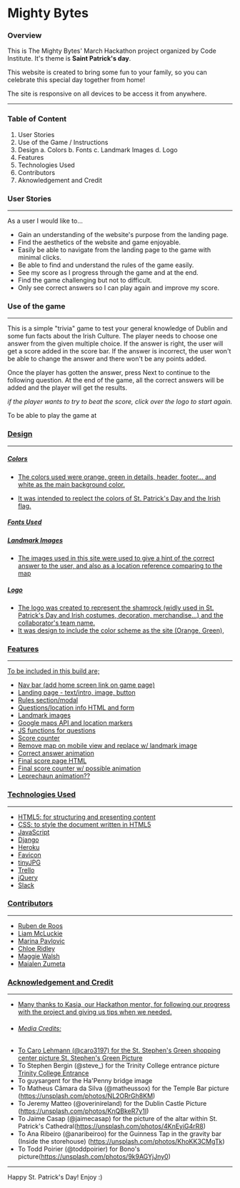 # Mighty Bytes

### Overview

This is The Mighty Bytes' March Hackathon project organized by Code Institute.
It's theme is **Saint Patrick's day**.

This website is created to bring some fun to your family, so you can celebrate this special day together from home! 

The site is responsive on all devices to be access it from anywhere.

---
### Table of Content

1. User Stories
2. Use of the Game / Instructions
3. Design
a. Colors
b. Fonts
c. Landmark Images
d. Logo
4. Features
5. Technologies Used
6. Contributors
7. Aknowledgement and Credit


### User Stories
---
As a user I would like to...
- Gain an understanding of the website's purpose from the landing page.
- Find the aesthetics of the website and game enjoyable.
- Easily be able to navigate from the landing page to the game with minimal clicks.
- Be able to find and understand the rules of the game easily.
- See my score as I progress through the game and at the end.
- Find the game challenging but not to difficult.
- Only see correct answers so I can play again and improve my score.

### Use of the game
---
This is a simple "trivia" game to test your general knowledge of Dublin and some fun facts about the Irish Culture.
The player needs to choose one answer from the given multiple choice. If the answer is right, the user will get  a score added in the score bar.
If the answer is incorrect, the user won't be able to change the answer and there won't be any points added.

Once the player has gotten the answer, press Next to continue to the following question.
At the end of the game, all the correct answers will be added and the player will get the results.

*if the player wants to try to beat the score, click over the logo to start again.*


To be able to play the game at <a href="" target="_blank">

### Design
---
##### Colors

- The colors used were orange, green in details, header, footer... and white as the main background color.

 - It was intended to replect the colors of St. Patrick's Day and the Irish flag.

##### Fonts Used

##### Landmark Images

- The images used in this site were used to give a hint of the correct answer to the user, and also as a location reference comparing to the map

##### Logo

- The logo was created to represent the shamrock (widly used in St. Patrick's Day and Irish costumes, decoration, merchandise...) and the collaborator's team name. 
- It was design to include the color scheme as the site (Orange, Green), 

### Features
---

To be included in this build are;

- Nav bar (add home screen link on game page)
- Landing page - text/intro, image, button
- Rules section/modal
- Questions/location info HTML and form
- Landmark images
- Google maps API and location markers
- JS functions for questions
- Score counter
- Remove map on mobile view and replace w/ landmark image
- Correct answer animation
- Final score page HTML 
- Final score counter w/ possible animation
- Leprechaun animation??

### Technologies Used
---

- HTML5: for structuring and presenting content
- CSS: to style the document written in HTML5
- JavaScript
- Django
- Heroku
- Favicon
- tinyJPG
- Trello
- jQuery
- Slack

### Contributors
---

+ Ruben de Roos
+ Liam McLuckie
+ Marina Pavlovic
+ Chloe Ridley
+ Maggie Walsh
+ Maialen Zumeta

### Acknowledgement and Credit
---
- Many thanks to Kasia, our Hackathon mentor, for following our progress with the project and giving us tips when we needed. 

- ###### Media Credits: 
+ To Caro Lehmann (@caro3197) for the St. Stephen's Green shopping center picture [St. Stephen's Green Picture](https://unsplash.com/photos/a8Itzshq7U8)
+ To Stephen Bergin (@steve_) for the Trinity College entrance picture [Trinity College Entrance](https://unsplash.com/photos/jEQydmwFlFM)
+ To guysargent for the Ha'Penny bridge image 
+ To Matheus Câmara da Silva (@matheussox) for the Temple Bar picture (https://unsplash.com/photos/NL2ORrGh8KM)
+ To Jeremy Matteo (@overinireland) for the Dublin Castle Picture (https://unsplash.com/photos/KnQBkeR7y1I) 
+ To Jaime Casap (@jaimecasap) for the picture of the altar within St. Patrick's Cathedral(https://unsplash.com/photos/4KnEyiG4rR8)
+ To Ana Ribeiro (@anaribeiroo) for the Guinness Tap in the gravity bar (Inside the storehouse) (https://unsplash.com/photos/KhoKK3CMgTk)
+ To Todd Poirier (@toddpoirier) for Bono's picture(https://unsplash.com/photos/9k9AGYjJny0) 



----------
Happy St. Patrick's Day! Enjoy :)
